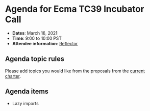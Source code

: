 # Agenda for Ecma TC39 Incubator Call

- **Dates**: March 18, 2021
- **Time**: 9:00 to 10:00 PST
- **Attendee information**: [Reflector](https://github.com/tc39/Reflector/issues/363)

## Agenda topic rules

Please add topics you would like from the proposals from the [current charter](https://github.com/tc39/incubator-agendas/issues/16).

## Agenda items

- Lazy imports
